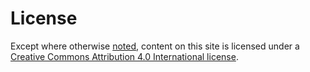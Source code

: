 # License

Except where otherwise [noted](https://creativecommons.org/policies#license), content on this site is licensed under a [Creative Commons Attribution 4.0 International license](https://creativecommons.org/licenses/by/4.0/).
